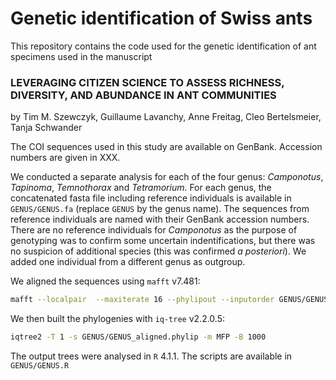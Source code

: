 # Genetic identification of Swiss ants

This repository contains the code used for the genetic identification of ant specimens used in the manuscript

### LEVERAGING CITIZEN SCIENCE TO ASSESS RICHNESS, DIVERSITY, AND ABUNDANCE IN ANT COMMUNITIES
by Tim M. Szewczyk, Guillaume Lavanchy, Anne Freitag, Cleo Bertelsmeier, Tanja Schwander

The COI sequences used in this study are available on GenBank. Accession numbers are given in XXX.

We conducted a separate analysis for each of the four genus: *Camponotus*, *Tapinoma*, *Temnothorax* and *Tetramorium*.
For each genus, the concatenated fasta file including reference individuals is available in `GENUS/GENUS.fa` (replace `GENUS` by the genus name). The sequences from reference individuals are named with their GenBank accession numbers. There are no reference individuals for *Camponotus* as the purpose of genotyping was to confirm some uncertain indentifications, but there was no suspicion of additional species (this was confirmed *a posteriori*). We added one individual from a different genus as outgroup.

We aligned the sequences using `mafft` v7.481:
```bash
mafft --localpair  --maxiterate 16 --phylipout --inputorder GENUS/GENUS.fa > GENUS/GENUS_aligned.phylip
```

We then built the phylogenies with `iq-tree` v2.2.0.5:

```bash
iqtree2 -T 1 -s GENUS/GENUS_aligned.phylip -m MFP -B 1000
```

The output trees were analysed in `R` 4.1.1. The scripts are available in `GENUS/GENUS.R`
